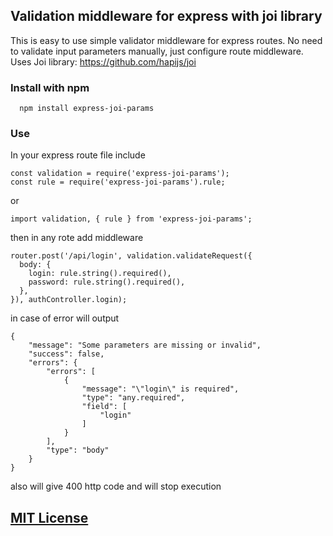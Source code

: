 ## Validation middleware for express with joi library
This is easy to use simple validator middleware for express routes.
No need to validate input parameters manually, just configure route middleware.
Uses Joi library:
https://github.com/hapijs/joi

### Install with npm
```
  npm install express-joi-params
```

### Use

In your express route file include

```
const validation = require('express-joi-params');
const rule = require('express-joi-params').rule;
```
or
```
import validation, { rule } from 'express-joi-params';
```

then in any rote add middleware

```
router.post('/api/login', validation.validateRequest({
  body: {
    login: rule.string().required(),
    password: rule.string().required(),
  },
}), authController.login);
```

in case of error will output
```
{
    "message": "Some parameters are missing or invalid",
    "success": false,
    "errors": {
        "errors": [
            {
                "message": "\"login\" is required",
                "type": "any.required",
                "field": [
                    "login"
                ]
            }
        ],
        "type": "body"
    }
}
```
also will give 400 http code and will stop execution


## [MIT License](https://github.com/georgearrowwood/resize-to-s3/blob/master/LICENSE)